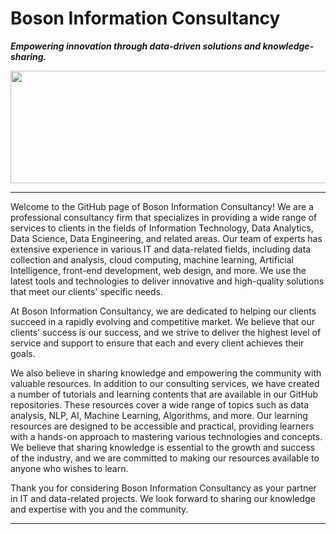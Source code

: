# Boson Information Consultancy

***Empowering innovation through data-driven solutions and knowledge-sharing.***

<img src="https://user-images.githubusercontent.com/19381768/226313787-4edd332f-5c78-479d-b9ad-88e5c7ad8813.png" width="650" height="180">

---
Welcome to the GitHub page of Boson Information Consultancy! We are a professional consultancy firm that specializes in providing a wide range of services to clients in the fields of Information Technology, Data Analytics, Data Science, Data Engineering, and related areas. Our team of experts has extensive experience in various IT and data-related fields, including data collection and analysis, cloud computing, machine learning, Artificial Intelligence, front-end development, web design, and more. We use the latest tools and technologies to deliver innovative and high-quality solutions that meet our clients' specific needs.

At Boson Information Consultancy, we are dedicated to helping our clients succeed in a rapidly evolving and competitive market. We believe that our clients' success is our success, and we strive to deliver the highest level of service and support to ensure that each and every client achieves their goals.

We also believe in sharing knowledge and empowering the community with valuable resources. In addition to our consulting services, we have created a number of tutorials and learning contents that are available in our GitHub repositories. These resources cover a wide range of topics such as data analysis, NLP, AI, Machine Learning, Algorithms, and more. Our learning resources are designed to be accessible and practical, providing learners with a hands-on approach to mastering various technologies and concepts. We believe that sharing knowledge is essential to the growth and success of the industry, and we are committed to making our resources available to anyone who wishes to learn.

Thank you for considering Boson Information Consultancy as your partner in IT and data-related projects. We look forward to sharing our knowledge and expertise with you and the community.

---
